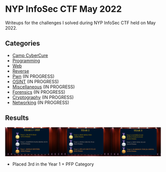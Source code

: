 # NYP InfoSec CTF May 2022
Writeups for the challenges I solved during NYP InfoSec CTF held on May 2022.

## Categories
* [Camp CyberCure](./Categories/Camp_CyberCure)   
* [Programming](./Categories/Programming)   
* [Web](./Categories/Web)   
* [Reverse](./Categories/Reverse)   
* [Pwn](./Categories/Pwn)   (IN PROGRESS)
* [OSINT](./Categories/OSINT)   (IN PROGRESS)
* [Miscellaneous](./Categories/Miscellaneous)   (IN PROGRESS)
* [Forensics](./Categories/Forensics)   (IN PROGRESS)
* [Cryptography](./Categories/Cryptography)   (IN PROGRESS)
* [Networking](./Categories/Networking)   (IN PROGRESS)
 
## Results
![image](img/results.png)
* Placed 3rd in the Year 1 + PFP Category
